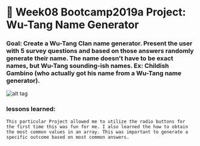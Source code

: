 # 🎤 Week08 Bootcamp2019a Project: Wu-Tang Name Generator

### Goal: Create a Wu-Tang Clan name generator. Present the user with 5 survey questions and based on those answers randomly generate their name. The name doesn't have to be exact names, but Wu-Tang sounding-ish names. Ex: Childish Gambino (who actually got his name from a Wu-Tang name generator).

![alt tag](screen.png)

### lessons learned:
```
This particular Project allowed me to utilize the radio buttons for the first time this was fun for me. I also learned the how to obtain the most common values in an array. This was important to generate a specific outcome based on most common answers.
```
